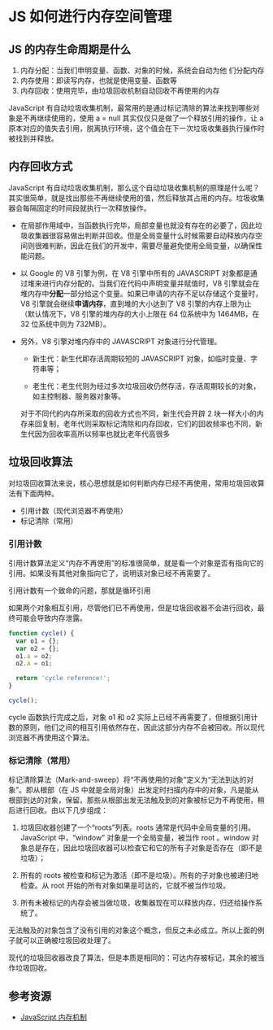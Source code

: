 # JS 如何进行内存空间管理

## JS 的内存生命周期是什么

1. 内存分配：当我们申明变量、函数、对象的时候，系统会自动为他 们分配内存
2. 内存使用：即读写内存，也就是使用变量、函数等
3. 内存回收：使用完毕，由垃圾回收机制自动回收不再使用的内存

JavaScript 有自动垃圾收集机制，最常用的是通过标记清除的算法来找到哪些对象是不再继续使用的，使用 a = null 其实仅仅只是做了一个释放引用的操作，让 a 原本对应的值失去引用，脱离执行环境，这个值会在下一次垃圾收集器执行操作时被找到并释放。

## 内存回收方式

JavaScript 有自动垃圾收集机制，那么这个自动垃圾收集机制的原理是什么呢？其实很简单，就是找出那些不再继续使用的值，然后释放其占用的内存。垃圾收集器会每隔固定的时间段就执行一次释放操作。

- 在局部作用域中，当函数执行完毕，局部变量也就没有存在的必要了，因此垃圾收集器很容易做出判断并回收。但是全局变量什么时候需要自动释放内存空间则很难判断，因此在我们的开发中，需要尽量避免使用全局变量，以确保性能问题。

- 以 Google 的 V8 引擎为例，在 V8 引擎中所有的 JAVASCRIPT 对象都是通过堆来进行内存分配的。当我们在代码中声明变量并赋值时，V8 引擎就会在堆内存中**分配**一部分给这个变量。如果已申请的内存不足以存储这个变量时，V8 引擎就会继续**申请内存**，直到堆的大小达到了 V8 引擎的内存上限为止（默认情况下，V8 引擎的堆内存的大小上限在 64 位系统中为 1464MB，在 32 位系统中则为 732MB）。

- 另外，V8 引擎对堆内存中的 JAVASCRIPT 对象进行分代管理。

  - 新生代：新生代即存活周期较短的 JAVASCRIPT 对象，如临时变量、字符串等；

  - 老生代：老生代则为经过多次垃圾回收仍然存活，存活周期较长的对象，如主控制器、服务器对象等。

  对于不同代的内存所采取的回收方式也不同，新生代会开辟 2 块一样大小的内存来回复制，老年代则采取标记清除和内存回收，它们的回收频率也不同，新生代因为回收率高所以频率也就比老年代高很多

## 垃圾回收算法

对垃圾回收算法来说，核心思想就是如何判断内存已经不再使用，常用垃圾回收算法有下面两种。

- 引用计数（现代浏览器不再使用）
- 标记清除（常用）

### 引用计数

引用计数算法定义“内存不再使用”的标准很简单，就是看一个对象是否有指向它的引用。如果没有其他对象指向它了，说明该对象已经不再需要了。

引用计数有一个致命的问题，那就是循环引用

如果两个对象相互引用，尽管他们已不再使用，但是垃圾回收器不会进行回收，最终可能会导致内存泄露。

```ts
function cycle() {
  var o1 = {};
  var o2 = {};
  o1.a = o2;
  o2.a = o1;

  return 'cycle reference!';
}

cycle();
```

cycle 函数执行完成之后，对象 o1 和 o2 实际上已经不再需要了，但根据引用计数的原则，他们之间的相互引用依然存在，因此这部分内存不会被回收。所以现代浏览器不再使用这个算法。

### 标记清除（常用）

标记清除算法（Mark-and-sweep）将“不再使用的对象”定义为“无法到达的对象”。即从根部（在 JS 中就是全局对象）出发定时扫描内存中的对象，凡是能从根部到达的对象，保留。那些从根部出发无法触及到的对象被标记为不再使用，稍后进行回收。由以下几步组成：

1. 垃圾回收器创建了一个“roots”列表。roots 通常是代码中全局变量的引用。JavaScript 中，“window” 对象是一个全局变量，被当作 root 。window 对象总是存在，因此垃圾回收器可以检查它和它的所有子对象是否存在（即不是垃圾）；

2. 所有的 roots 被检查和标记为激活（即不是垃圾）。所有的子对象也被递归地检查。从 root 开始的所有对象如果是可达的，它就不被当作垃圾。

3. 所有未被标记的内存会被当做垃圾，收集器现在可以释放内存，归还给操作系统了。

无法触及的对象包含了没有引用的对象这个概念，但反之未必成立。所以上面的例子就可以正确被垃圾回收处理了。

现代的垃圾回收器改良了算法，但是本质是相同的：可达内存被标记，其余的被当作垃圾回收。

## 参考资源

- [JavaScript 内存机制](https://www.cnblogs.com/liangyin/p/7764232.html)


